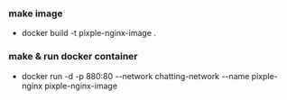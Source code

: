 ### make image
- docker build -t pixple-nginx-image .

### make & run docker container 
- docker run -d -p 880:80 --network chatting-network --name pixple-nginx pixple-nginx-image